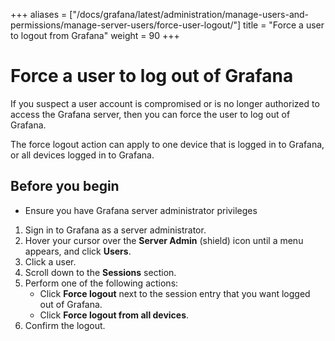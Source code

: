 +++
aliases = ["/docs/grafana/latest/administration/manage-users-and-permissions/manage-server-users/force-user-logout/"]
title = "Force a user to logout from Grafana"
weight = 90
+++

# Force a user to log out of Grafana

If you suspect a user account is compromised or is no longer authorized to access the Grafana server, then you can force the user to log out of Grafana.

The force logout action can apply to one device that is logged in to Grafana, or all devices logged in to Grafana.

## Before you begin

- Ensure you have Grafana server administrator privileges

1. Sign in to Grafana as a server administrator.
1. Hover your cursor over the **Server Admin** (shield) icon until a menu appears, and click **Users**.
1. Click a user.
1. Scroll down to the **Sessions** section.
1. Perform one of the following actions:
   - Click **Force logout** next to the session entry that you want logged out of Grafana.
   - Click **Force logout from all devices**.
1. Confirm the logout.

